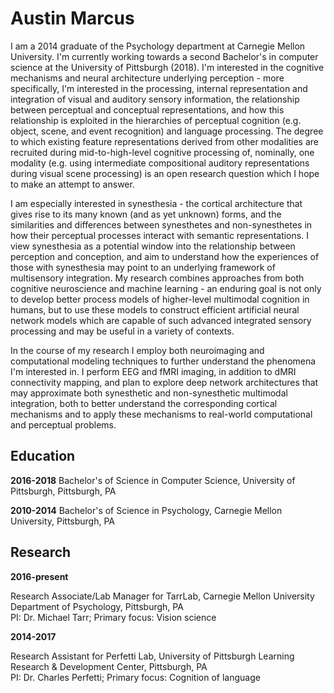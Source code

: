 # Austin Marcus

I am a 2014 graduate of the Psychology department at Carnegie Mellon University. I'm currently working towards a second Bachelor's in computer science at the University of Pittsburgh (2018). I'm interested in the cognitive mechanisms and neural architecture underlying perception - more specifically, I'm interested in the processing, internal representation and integration of visual and auditory sensory information, the relationship between perceptual and conceptual representations, and how this relationship is exploited in the hierarchies of perceptual cognition (e.g. object, scene, and event recognition) and language processing. The degree to which existing feature representations derived from other modalities are recruited during mid-to-high-level cognitive processing of, nominally, one modality (e.g. using intermediate compositional auditory representations during visual scene processing) is an open research question which I hope to make an attempt to answer. 

I am especially interested in synesthesia - the cortical architecture that gives rise to its many known (and as yet unknown) forms, and the similarities and differences between synesthetes and non-synesthetes in how their perceptual processes interact with semantic representations. I view synesthesia as a potential window into the relationship between perception and conception, and aim to understand how the experiences of those with synesthesia may point to an underlying framework of multisensory integration. My research combines approaches from both cognitive neuroscience and machine learning - an enduring goal is not only to develop better process models of higher-level multimodal cognition in humans, but to use these models to construct efficient artificial neural network models which are capable of such advanced integrated sensory processing and may be useful in a variety of contexts.

In the course of my research I employ both neuroimaging and computational modeling techniques to further understand the phenomena I'm interested in. I perform EEG and fMRI imaging, in addition to dMRI connectivity mapping, and plan to explore deep network architectures that may approximate both synesthetic and non-synesthetic multimodal integration, both to better understand the corresponding cortical mechanisms and to apply these mechanisms to real-world computational and perceptual problems.

## Education

**2016-2018** Bachelor's of Science in Computer Science, University of Pittsburgh, Pittsburgh, PA

**2010-2014** Bachelor's of Science in Psychology, Carnegie Mellon University, Pittsburgh, PA

## Research

**2016-present** 

Research Associate/Lab Manager for TarrLab, Carnegie Mellon University Department of Psychology, Pittsburgh, PA  
PI: Dr. Michael Tarr; Primary focus: Vision science

**2014-2017** 

Research Assistant for Perfetti Lab, University of Pittsburgh Learning Research & Development Center, Pittsburgh, PA   
PI: Dr. Charles Perfetti; Primary focus: Cognition of language

